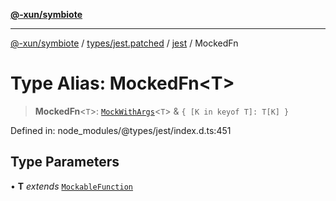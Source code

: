 [**@-xun/symbiote**](../../../../../README.md)

***

[@-xun/symbiote](../../../../../README.md) / [types/jest.patched](../../../README.md) / [jest](../README.md) / MockedFn

# Type Alias: MockedFn\<T\>

> **MockedFn**\<`T`\>: [`MockWithArgs`](../interfaces/MockWithArgs.md)\<`T`\> & `{ [K in keyof T]: T[K] }`

Defined in: node\_modules/@types/jest/index.d.ts:451

## Type Parameters

• **T** *extends* [`MockableFunction`](MockableFunction.md)
